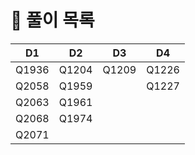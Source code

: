 # 📜 풀이 목록
| D1    | D2    | D3    | D4    |
|-------|-------|-------|-------|
| Q1936 | Q1204 | Q1209 | Q1226 |
| Q2058 | Q1959 |       | Q1227 |
| Q2063 | Q1961 |       |       |
| Q2068 | Q1974 |       |       |
| Q2071 |       |       |       |